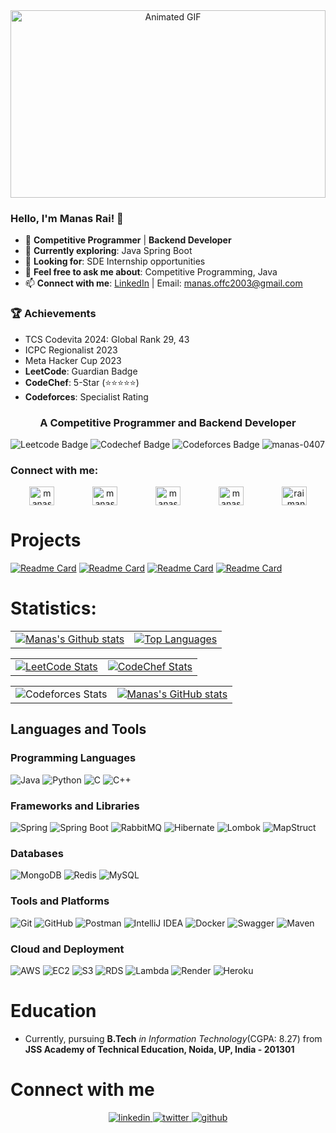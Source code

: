<div align="center">
  <img src="https://user-images.githubusercontent.com/74038190/226190894-18e959ba-d458-4a94-ac44-790190f2a947.gif" alt="Animated GIF" height="300" style="width: 100%; max-width: 100%;" />
</div>


### Hello, I'm Manas Rai! 👋
- 🔭 **Competitive Programmer** | **Backend Developer**
- 🌱 **Currently exploring**: Java Spring Boot
- 🤔 **Looking for**: SDE Internship opportunities
- 💬 **Feel free to ask me about**: Competitive Programming, Java
- 📫 **Connect with me**: [LinkedIn](https://www.linkedin.com/in/manas-rai2003/) | Email: [manas.offc2003@gmail.com](mailto:manas.offc2003@gmail.com)

### 🏆 Achievements
  - TCS Codevita 2024: Global Rank 29, 43
  - ICPC Regionalist 2023
  - Meta Hacker Cup 2023
- **LeetCode**: Guardian Badge
- **CodeChef**: 5-Star (⭐⭐⭐⭐⭐)
- **Codeforces**: Specialist Rating



<h3 align="center">A Competitive Programmer and Backend Developer</h3>

![Leetcode Badge](https://cp-logo.vercel.app/leetcode/manas_47?logo=true)
![Codechef Badge](https://cp-logo.vercel.app/codechef/manas_rai?logo=true)
![Codeforces Badge](https://codeforces-readme-stats.vercel.app/api/badge?username=ManasR_2003)
<img src="https://komarev.com/ghpvc/?username=manas-0407&label=Profile%20views&color=0e75b6&style=flat" alt="manas-0407" />

<h3 align="left">Connect with me:</h3>
<p align="left" style="display: flex; justify-content: space-between;">
  <a href="https://leetcode.com/manas_47/" target="_blank" style="flex-grow: 1; text-align: center;">
    <img src="https://raw.githubusercontent.com/rahuldkjain/github-profile-readme-generator/master/src/images/icons/Social/leet-code.svg" alt="manas_47" height="30" width="40" />
  </a>
  <a href="https://www.codechef.com/users/manas_rai" target="_blank" style="flex-grow: 1; text-align: center;">
    <img src="https://cdn.jsdelivr.net/npm/simple-icons@3.1.0/icons/codechef.svg" alt="manas_rai" height="30" width="40" />
  </a>
  <a href="https://codeforces.com/profile/manasr_2003" target="_blank" style="flex-grow: 1; text-align: center;">
    <img src="https://raw.githubusercontent.com/rahuldkjain/github-profile-readme-generator/master/src/images/icons/Social/codeforces.svg" alt="manasr_2003" height="30" width="40" />
  </a>
  <a href="https://linkedin.com/in/manas-rai2003/" target="_blank" style="flex-grow: 1; text-align: center;">
    <img src="https://raw.githubusercontent.com/rahuldkjain/github-profile-readme-generator/master/src/images/icons/Social/linked-in-alt.svg" alt="manas-rai2003" height="30" width="40" />
  </a>
  <a href="https://twitter.com/rai_manas47" target="_blank" style="flex-grow: 1; text-align: center;">
    <img src="https://raw.githubusercontent.com/rahuldkjain/github-profile-readme-generator/master/src/images/icons/Social/twitter.svg" alt="rai_manas47" height="30" width="40" />
  </a>
</p>


# Projects  

[![Readme Card](https://github-readme-stats.vercel.app/api/pin/?username=manas-0407&repo=Code-On-Cloud&theme=highcontrast)](https://github.com/manas-0407/Code-On-Cloud)
[![Readme Card](https://github-readme-stats.vercel.app/api/pin/?username=manas-0407&repo=TechHunt&theme=nightowl)](https://github.com/manas-0407/TechHunt)
[![Readme Card](https://github-readme-stats.vercel.app/api/pin/?username=manas-0407&repo=SpringCommand-CLI&theme=nightowl)](https://github.com/manas-0407/SpringCommand-CLI)
[![Readme Card](https://github-readme-stats.vercel.app/api/pin/?username=manas-0407&repo=CoC_Server&theme=highcontrast)](https://github.com/manas-0407/CoC_Server)

# Statistics:
<table>
  <tr>
    <td>
      <a href="https://github-profile-summary-cards.vercel.app/api/cards/profile-details?username=manas-0407&theme=github_dark">
        <img src="https://github-profile-summary-cards.vercel.app/api/cards/profile-details?username=manas-0407&theme=github_dark" alt="Manas's Github stats" />
      </a>
    </td>
    <td>
      <a href="https://github-readme-stats.vercel.app/api/top-langs/?username=manas-0407&layout=compact&theme=dark&hide_border=false&include_all_commits=true&count_private=true">
        <img src="https://github-readme-stats.vercel.app/api/top-langs/?username=manas-0407&theme=dark&hide_border=false&include_all_commits=true&count_private=true&layout=compact" alt="Top Languages" />
      </a>
    </td>
  </tr>
</table>


<table>
  <tr>
    <td>
      <a href="https://leetcode.com/manas_47/" target="_blank">
        <img src="https://leetcard.jacoblin.cool/manas_47?theme=dark&font=Mukta%20Mahee&ext=contest" alt="LeetCode Stats" />
      </a>
    </td>
    <td>
      <a href="https://www.codechef.com/users/manas_rai" target="_blank">
        <img src="https://codechef-readme-stats.onrender.com/manas_rai?v=1&theme=dark" alt="CodeChef Stats" />
      </a>
    </td>
  </tr>
</table>


<table>
  <tr>
    <td>
      <img src="https://codeforces-readme-stats.vercel.app/api/card?username=ManasR_2003&theme=radical" alt="Codeforces Stats" />
    </td>
    <td>
      <a href="https://github-readme-stats.vercel.app/api?username=manas-0407&show_icons=true&theme=radical">
    <img src="https://github-readme-stats.vercel.app/api?username=manas-0407&show_icons=true&theme=radical" alt="Manas's GitHub stats" />
</a>
    </td>
  </tr>
</table>

## Languages and Tools

### Programming Languages
![Java](https://img.shields.io/badge/Java-%23ED8B00.svg?style=for-the-badge&logo=java&logoColor=white)
![Python](https://img.shields.io/badge/Python-3670A0?style=for-the-badge&logo=python&logoColor=ffdd54)
![C](https://img.shields.io/badge/C-%2300599C.svg?style=for-the-badge&logo=c&logoColor=white)
![C++](https://img.shields.io/badge/c++-%2300599C.svg?style=for-the-badge&logo=c%2B%2B&logoColor=white) 

### Frameworks and Libraries
![Spring](https://img.shields.io/badge/Spring-6DB33F?style=for-the-badge&logo=spring&logoColor=white)
![Spring Boot](https://img.shields.io/badge/Spring_Boot-F2F4F9?style=for-the-badge&logo=spring-boot)
![RabbitMQ](https://img.shields.io/badge/RabbitMQ-FF6600?style=for-the-badge&logo=rabbitmq&logoColor=white)
![Hibernate](https://img.shields.io/badge/Hibernate-59666C?style=for-the-badge&logo=hibernate&logoColor=white)
![Lombok](https://img.shields.io/badge/Lombok-%23007ACC.svg?style=for-the-badge&logo=lombok&logoColor=white)
![MapStruct](https://img.shields.io/badge/MapStruct-8E44AD?style=for-the-badge&logo=mapstruct&logoColor=white)


### Databases
![MongoDB](https://img.shields.io/badge/MongoDB-%234ea94b.svg?style=for-the-badge&logo=mongodb&logoColor=white)
![Redis](https://img.shields.io/badge/Redis-DC382D?style=for-the-badge&logo=redis&logoColor=white)
![MySQL](https://img.shields.io/badge/MySQL-%234479A1.svg?style=for-the-badge&logo=mysql&logoColor=white)

### Tools and Platforms
![Git](https://img.shields.io/badge/Git-%23F05033.svg?style=for-the-badge&logo=git&logoColor=white)
![GitHub](https://img.shields.io/badge/GitHub-%23121011.svg?style=for-the-badge&logo=github&logoColor=white)
![Postman](https://img.shields.io/badge/Postman-FF6C37?style=for-the-badge&logo=postman&logoColor=white)
![IntelliJ IDEA](https://img.shields.io/badge/IntelliJ_IDEA-000000?style=for-the-badge&logo=intellij-idea&logoColor=white)
![Docker](https://img.shields.io/badge/Docker-2496ED?style=for-the-badge&logo=docker&logoColor=white)
![Swagger](https://img.shields.io/badge/Swagger-85EA2D?style=for-the-badge&logo=swagger&logoColor=black)
![Maven](https://img.shields.io/badge/Maven-C71A36?style=for-the-badge&logo=apachemaven&logoColor=white)

### Cloud and Deployment
![AWS](https://img.shields.io/badge/AWS-%23FF9900.svg?style=for-the-badge&logo=amazon-aws&logoColor=white)
![EC2](https://img.shields.io/badge/Amazon%20EC2-FF9900?style=for-the-badge&logo=amazon-ec2&logoColor=white)
![S3](https://img.shields.io/badge/Amazon%20S3-569A31?style=for-the-badge&logo=amazon-s3&logoColor=white)
![RDS](https://img.shields.io/badge/Amazon%20RDS-527FFF?style=for-the-badge&logo=amazon-rds&logoColor=white)
![Lambda](https://img.shields.io/badge/AWS%20Lambda-FF9900?style=for-the-badge&logo=aws-lambda&logoColor=white)
![Render](https://img.shields.io/badge/Render-645BFF?style=for-the-badge&logo=render&logoColor=white)
![Heroku](https://img.shields.io/badge/Heroku-430098?style=for-the-badge&logo=heroku&logoColor=white)


# Education
- Currently, pursuing **B.Tech** *in Information Technology*(CGPA: 8.27) from **JSS Academy of Technical Education, Noida, UP, India - 201301**
  
# Connect with me  
<div align="center">
 <a href="https://www.linkedin.com/in/manas-rai2003/" >
<img src=https://img.shields.io/badge/linkedin-%231E77B5.svg?&style=for-the-badge&logo=linkedin&logoColor=white alt=linkedin style="margin-bottom: 5px;" />
</a>
<a href="https://x.com/rai_manas47" target="_blank">
<img src=https://img.shields.io/badge/twitter-%2300acee.svg?&style=for-the-badge&logo=twitter&logoColor=white alt=twitter style="margin-bottom: 5px;" />
</a>
<a href="https://github.com/manas-0407" >
<img src=https://img.shields.io/badge/github-%2324292e.svg?&style=for-the-badge&logo=github&logoColor=white alt=github style="margin-bottom: 5px;" />
</a>


